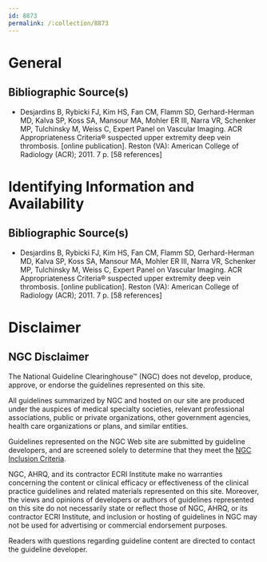 ```yaml
---
id: 8873
permalink: /:collection/8873
---
```


# General

## Bibliographic Source(s)

- Desjardins B, Rybicki FJ, Kim HS, Fan CM, Flamm SD, Gerhard-Herman MD, Kalva SP, Koss SA, Mansour MA, Mohler ER III, Narra VR, Schenker MP, Tulchinsky M, Weiss C, Expert Panel on Vascular Imaging. ACR Appropriateness Criteria® suspected upper extremity deep vein thrombosis. [online publication]. Reston (VA): American College of Radiology (ACR); 2011. 7 p. [58 references]

# Identifying Information and Availability

## Bibliographic Source(s)

- Desjardins B, Rybicki FJ, Kim HS, Fan CM, Flamm SD, Gerhard-Herman MD, Kalva SP, Koss SA, Mansour MA, Mohler ER III, Narra VR, Schenker MP, Tulchinsky M, Weiss C, Expert Panel on Vascular Imaging. ACR Appropriateness Criteria® suspected upper extremity deep vein thrombosis. [online publication]. Reston (VA): American College of Radiology (ACR); 2011. 7 p. [58 references]

# Disclaimer

## NGC Disclaimer

The National Guideline Clearinghouse™ (NGC) does not develop, produce, approve, or endorse the guidelines represented on this site.

All guidelines summarized by NGC and hosted on our site are produced under the auspices of medical specialty societies, relevant professional associations, public or private organizations, other government agencies, health care organizations or plans, and similar entities.

Guidelines represented on the NGC Web site are submitted by guideline developers, and are screened solely to determine that they meet the [NGC Inclusion Criteria](/help-and-about/summaries/inclusion-criteria).

NGC, AHRQ, and its contractor ECRI Institute make no warranties concerning the content or clinical efficacy or effectiveness of the clinical practice guidelines and related materials represented on this site. Moreover, the views and opinions of developers or authors of guidelines represented on this site do not necessarily state or reflect those of NGC, AHRQ, or its contractor ECRI Institute, and inclusion or hosting of guidelines in NGC may not be used for advertising or commercial endorsement purposes.

Readers with questions regarding guideline content are directed to contact the guideline developer.

